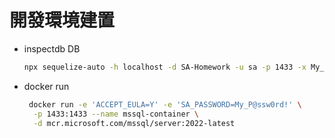 # 開發環境建置

* inspectdb DB  

  ```bash
  npx sequelize-auto -h localhost -d SA-Homework -u sa -p 1433 -x My_P@ssw0rd! -e mssql -o ./models
  ```

* docker run

  ```bash
   docker run -e 'ACCEPT_EULA=Y' -e 'SA_PASSWORD=My_P@ssw0rd!' \
    -p 1433:1433 --name mssql-container \
    -d mcr.microsoft.com/mssql/server:2022-latest
  ```
